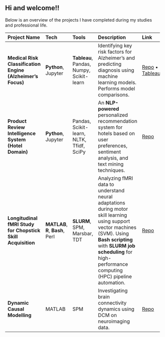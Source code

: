## Hi and welcome!! 

Below is an overview of the projects I have completed during my studies and professional life. 

| Project Name | Tech | Tools | Description | Link |
|:-------------|:------|:-------|:-------------|:------|
| **Medical Risk Classification Engine (Alzheimer’s Focus)** | **Python**, Jupyter | **Tableau**, Pandas, Numpy, Scikit-learn | Identifying key risk factors for Alzheimer’s and predicting diagnosis using  machine learning models. Performs model comparisons. | [Repo](https://github.com/lalersoy/alzheimers-disease-prediction) • [Tableau](https://public.tableau.com/views/alzheimers-prediction/Dashboard1?:language=en-GB&:sid=&:redirect=auth&:display_count=n&:origin=viz_share_link) |
| **Product Review Intelligence System (Hotel Domain)** | **Python**, Jupyter| Pandas, Scikit-learn, NLTK, Tfidf, SciPy | An **NLP-powered** personalized recommendation system for hotels based on user preferences, sentiment analysis, and text mining techniques. | [Repo](https://github.com/lalersoy/hotel-recommendation-system) |
| **Longitudinal fMRI Study for Chopstick Skill Acquisition** | **MATLAB**, **R**, **Bash**, Perl | **SLURM**, SPM, Marsbar, TDT | Analyzing fMRI data to understand neural adaptations during motor skill learning using support vector machines (SVM). Using **Bash scripting** with **SLURM job scheduling** for high-performance computing (HPC) pipeline automation. | [Repo](https://github.com/lalersoy/masters-thesis) |
| **Dynamic Causal Modelling** | MATLAB | SPM | Investigating brain connectivity dynamics using DCM on neuroimaging data. | [Repo](https://github.com/lalersoy/dynamic-causal-modelling) |


